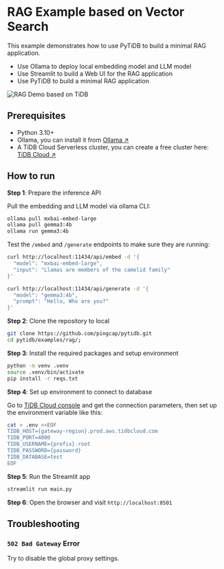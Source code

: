 # RAG Example based on Vector Search

This example demonstrates how to use PyTiDB to build a minimal RAG application.

* Use Ollama to deploy local embedding model and LLM model
* Use Streamlit to build a Web UI for the RAG application
* Use PyTiDB to build a minimal RAG application

![RAG Demo based on TiDB](https://github.com/user-attachments/assets/dfd85672-65ce-4a46-8dd2-9f77d826363e)

## Prerequisites

* Python 3.10+
* Ollama, you can install it from [Ollama ↗️](https://ollama.com/download)
* A TiDB Cloud Serverless cluster, you can create a free cluster here: [TiDB Cloud ↗️](https://tidbcloud.com/?utm_source=github&utm_medium=referral&utm_campaign=pytidb_readme)

## How to run

**Step 1**: Prepare the inference API

Pull the embedding and LLM model via ollama CLI:

```bash
ollama pull mxbai-embed-large
ollama pull gemma3:4b
ollama run gemma3:4b
```

Test the `/embed` and `/generate` endpoints to make sure they are running:

```bash
curl http://localhost:11434/api/embed -d '{
  "model": "mxbai-embed-large",
  "input": "Llamas are members of the camelid family"
}'
```

```bash
curl http://localhost:11434/api/generate -d '{
  "model": "gemma3:4b",
  "prompt": "Hello, Who are you?"
}'
```

**Step 2**: Clone the repository to local

```bash
git clone https://github.com/pingcap/pytidb.git
cd pytidb/examples/rag/;
```

**Step 3**: Install the required packages and setup environment

```bash
python -m venv .venv
source .venv/bin/activate
pip install -r reqs.txt
```

**Step 4**: Set up environment to connect to database

Go to [TiDB Cloud console](https://tidbcloud.com/clusters) and get the connection parameters, then set up the environment variable like this:

```bash
cat > .env <<EOF
TIDB_HOST={gateway-region}.prod.aws.tidbcloud.com
TIDB_PORT=4000
TIDB_USERNAME={prefix}.root
TIDB_PASSWORD={password}
TIDB_DATABASE=test
EOF
```

**Step 5**: Run the Streamlit app

```bash
streamlit run main.py
```

**Step 6**: Open the browser and visit `http://localhost:8501`

## Troubleshooting

### `502 Bad Gateway` Error

Try to disable the global proxy settings.
